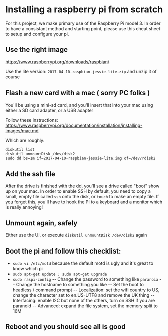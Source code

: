 # Installing a raspberry pi from scratch

For this project, we make primary use of the Raspberry Pi model 3. In order to have a 
consistant method and starting point, please use this cheat sheet to setup and configure your pi.

## Use the right image

https://www.raspberrypi.org/downloads/raspbian/

Use the lite version: `2017-04-10-raspbian-jessie-lite.zip` and unzip it of course

## Flash a new card with a mac ( sorry PC folks )

You'll be using a mini-sd card, and you'll insert that into your mac using either a SD card adapter, or a USB adapter

Follow these instructions: https://www.raspberrypi.org/documentation/installation/installing-images/mac.md

Which are roughly:

```
diskutil list
diskutil unmountDisk /dev/disk2
sudo dd bs=1m if=2017-04-10-raspbian-jessie-lite.img of=/dev/rdisk2
```

## Add the ssh file

After the drive is finished with the dd, you'll see a drive called "boot" show up on your mac. In order to enable SSH by default,
you need to copy a small, empty file called `ssh` onto the disk, or `touch` to make an empty file. If you forget this,
you'll have to hook the PI to a keyboard and a monitor which is really annoying!

## Unmount again, safely

Either use the UI, or execute `diskutil unmountDisk /dev/disk2` again

## Boot the pi and follow this checklist:

- `sudo vi /etc/motd` because the default motd is ugly and it's great to know which pi
- `sudo apt-get update ; sudo apt-get upgrade`
- `sudo raspi-config`
-- Change the password to something like `paranoia`
-- Change the hostname to something you like
-- Set the boot to headless / command prompt
-- Localization: set the wifi country to US, change the character set to en.US-UTF8 and remove the UK thing
-- Interfacing: enable I2C but none of the others, turn on SSH if you are paranoid
-- Advanced: expand the file system, set the memory split to 16M

## Reboot and you should see all is good
